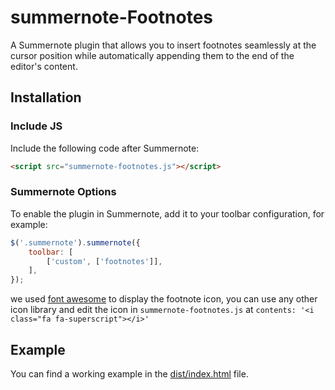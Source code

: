 # summernote-Footnotes
A Summernote plugin that allows you to insert footnotes seamlessly at the cursor position while automatically appending them to the end of the editor's content.

## Installation

### Include JS
Include the following code after Summernote:

```html
<script src="summernote-footnotes.js"></script>
```

### Summernote Options
To enable the plugin in Summernote, add it to your toolbar configuration, for example:

```javascript
$('.summernote').summernote({
    toolbar: [
        ['custom', ['footnotes']],
    ],
});
```

we used [font awesome](https://fontawesome.com/) to display the footnote icon, you can use any other icon library and edit the icon in `summernote-footnotes.js` at `contents: '<i class="fa fa-superscript"></i>'`


## Example
You can find a working example in the [dist/index.html](https://github.com/ahmadyousefdev/summernote-footnotes/blob/main/dist/index.html) file.